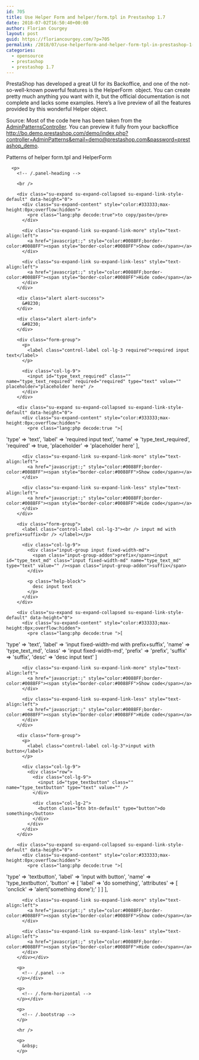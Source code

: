 ```yaml
---
id: 705
title: Use Helper Form and helper/form.tpl in Prestashop 1.7
date: 2018-07-02T16:50:40+00:00
author: Florian Courgey
layout: post
guid: https://floriancourgey.com/?p=705
permalink: /2018/07/use-helperform-and-helper-form-tpl-in-prestashop-1-7/
categories:
  - opensource
  - prestashop
  - prestashop 1.7
---
```

PrestaShop has developed a great UI for its Backoffice, and one of the not-so-well-known powerful features is the <span class="lang:php decode:true crayon-inline ">HelperForm</span>  object. You can create pretty much anything you want with it, but the official documentation is not complete and lacks some examples. Here&#8217;s a live preview of all the features provided by this wonderful Helper object.

<!--more-->

Source: Most of the code here has been taken from the [AdminPatternsController](https://github.com/PrestaShop/PrestaShop/blob/1.7.3.x/controllers/admin/AdminPatternsController.php). You can preview it fully from your backoffice <http://bo.demo.prestashop.com/demo/index.php?controller=AdminPatterns&email=demo@prestashop.com&password=prestashop_demo>.

<div id="content" class="bootstrap">
  <div class="form-horizontal">
    <div class="panel">
      <div class="panel-heading">
        <i class="icon-edit"></i> Patterns of helper form.tpl and HelperForm
      </div>
      
      <p>
        <!-- /.panel-heading -->
        
        <br /> 
        
        <div class="su-expand su-expand-collapsed su-expand-link-style-default" data-height="0">
          <div class="su-expand-content" style="color:#333333;max-height:0px;overflow:hidden">
            <pre class="lang:php decode:true">to copy/paste</pre>
          </div>
          
          <div class="su-expand-link su-expand-link-more" style="text-align:left">
            <a href="javascript:;" style="color:#0088FF;border-color:#0088FF"><span style="border-color:#0088FF">Show code</span></a>
          </div>
          
          <div class="su-expand-link su-expand-link-less" style="text-align:left">
            <a href="javascript:;" style="color:#0088FF;border-color:#0088FF"><span style="border-color:#0088FF">Hide code</span></a>
          </div>
        </div>
        
        <div class="alert alert-success">
          &#8230;
        </div>
        
        <div class="alert alert-info">
          &#8230;
        </div>
        
        <div class="form-group">
          <p>
            <label class="control-label col-lg-3 required">required input text</label>
          </p>
          
          <div class="col-lg-9">
            <input id="type_text_required" class="" name="type_text_required" required="required" type="text" value="" placeholder="placeholder here" />
          </div>
        </div>
        
        <div class="su-expand su-expand-collapsed su-expand-link-style-default" data-height="0">
          <div class="su-expand-content" style="color:#333333;max-height:0px;overflow:hidden">
            <pre class="lang:php decode:true ">[
  'type' =&gt; 'text',
  'label' =&gt; 'required input text',
  'name' =&gt; 'type_text_required',
  'required' =&gt; true,
  'placeholder' =&gt; 'placeholder here'
],</pre>
          </div>
          
          <div class="su-expand-link su-expand-link-more" style="text-align:left">
            <a href="javascript:;" style="color:#0088FF;border-color:#0088FF"><span style="border-color:#0088FF">Show code</span></a>
          </div>
          
          <div class="su-expand-link su-expand-link-less" style="text-align:left">
            <a href="javascript:;" style="color:#0088FF;border-color:#0088FF"><span style="border-color:#0088FF">Hide code</span></a>
          </div>
        </div>
        
        <div class="form-group">
          <label class="control-label col-lg-3"><br /> input md with prefix+suffix<br /> </label></p> 
          
          <div class="col-lg-9">
            <div class="input-group input fixed-width-md">
              <span class="input-group-addon">prefix</span><input id="type_text_md" class="input fixed-width-md" name="type_text_md" type="text" value="" /><span class="input-group-addon">suffix</span>
            </div>
            
            <p class="help-block">
              desc input text
            </p>
          </div>
        </div>
        
        <div class="su-expand su-expand-collapsed su-expand-link-style-default" data-height="0">
          <div class="su-expand-content" style="color:#333333;max-height:0px;overflow:hidden">
            <pre class="lang:php decode:true ">[
  'type' =&gt; 'text',
  'label' =&gt; 'input fixed-width-md with prefix+suffix',
  'name' =&gt; 'type_text_md',
  'class' =&gt; 'input fixed-width-md',
  'prefix' =&gt; 'prefix',
  'suffix' =&gt; 'suffix',
  'desc' =&gt; 'desc input text'
]</pre>
          </div>
          
          <div class="su-expand-link su-expand-link-more" style="text-align:left">
            <a href="javascript:;" style="color:#0088FF;border-color:#0088FF"><span style="border-color:#0088FF">Show code</span></a>
          </div>
          
          <div class="su-expand-link su-expand-link-less" style="text-align:left">
            <a href="javascript:;" style="color:#0088FF;border-color:#0088FF"><span style="border-color:#0088FF">Hide code</span></a>
          </div>
        </div>
        
        <div class="form-group">
          <p>
            <label class="control-label col-lg-3">input with button</label>
          </p>
          
          <div class="col-lg-9">
            <div class="row">
              <div class="col-lg-9">
                <input id="type_textbutton" class="" name="type_textbutton" type="text" value="" />
              </div>
              
              <div class="col-lg-2">
                <button class="btn btn-default" type="button">do something</button>
              </div>
            </div>
          </div>
        </div>
        
        <div class="su-expand su-expand-collapsed su-expand-link-style-default" data-height="0">
          <div class="su-expand-content" style="color:#333333;max-height:0px;overflow:hidden">
            <pre class="lang:php decode:true ">[
  'type' =&gt; 'textbutton',
  'label' =&gt; 'input with button',
  'name' =&gt; 'type_textbutton',
  'button' =&gt; [
      'label' =&gt; 'do something',
      'attributes' =&gt; [
          'onclick' =&gt; 'alert(\'something done\');'
      ]
  ]
],</pre>
          </div>
          
          <div class="su-expand-link su-expand-link-more" style="text-align:left">
            <a href="javascript:;" style="color:#0088FF;border-color:#0088FF"><span style="border-color:#0088FF">Show code</span></a>
          </div>
          
          <div class="su-expand-link su-expand-link-less" style="text-align:left">
            <a href="javascript:;" style="color:#0088FF;border-color:#0088FF"><span style="border-color:#0088FF">Hide code</span></a>
          </div>
        </div></div> 
        
        <p>
          <!-- /.panel -->
        </p></div> 
        
        <p>
          <!-- /.form-horizontal -->
        </p></div> 
        
        <p>
          <!-- /.bootstrap -->
        </p>
        
        <hr />
        
        <p>
          &nbsp;
        </p>